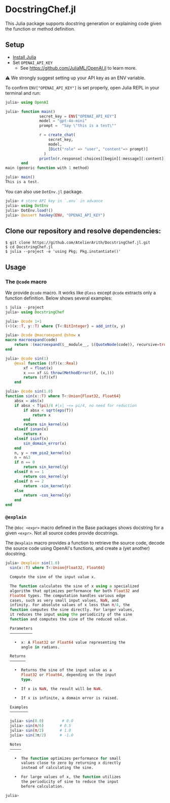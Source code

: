 # DocstringChef.jl

This Julia package supports docstring generation or explaining code given the function or method definition.

## Setup

- [Install Julia](https://julialang.org/downloads/)
- Set `OPENAI_API_KEY`
  - See https://github.com/JuliaML/OpenAI.jl to learn more.

⚠️ We strongly suggest setting up your API key as an ENV variable.

To confirm `ENV["OPENAI_API_KEY"]` is set properly, open Julia REPL in your terminal and run:

```julia
julia> using OpenAI

julia> function main()
               secret_key = ENV["OPENAI_API_KEY"]
               model = "gpt-4o-mini"
               prompt =  "Say \"this is a test\""

               r = create_chat(
                   secret_key,
                   model,
                   [Dict("role" => "user", "content"=> prompt)]
                 )
               println(r.response[:choices][begin][:message][:content])
       end
main (generic function with 1 method)

julia> main()
This is a test.
```

You can also use `DotEnv.jl` package.

```julia
julia> # store API key in `.env` in advance
julia> using DotEnv
julia> DotEnv.load!()
julia> @assert haskey(ENV, "OPENAI_API_KEY")
```

## Clone our repository and resolve dependencies:

```
$ git clone https://github.com/AtelierArith/DocstringChef.jl.git
$ cd DocstringChef.jl
$ julia --project -e 'using Pkg; Pkg.instantiate()'
```

## Usage

### The `@code` macro

We provide `@code` macro. It works like `@less` except `@code` extracts only a function definition. Below shows several examples:

```julia
$ julia --project
julia> using DocstringChef

julia> @code 1+1
(+)(x::T, y::T) where {T<:BitInteger} = add_int(x, y)

julia> @code @macroexpand @show x
macro macroexpand(code)
    return :(macroexpand($__module__, $(QuoteNode(code)), recursive=true))
end

julia> @code sin(1)
    @eval function ($f)(x::Real)
        xf = float(x)
        x === xf && throw(MethodError($f, (x,)))
        return ($f)(xf)
    end

julia> @code sin(1.0)
function sin(x::T) where T<:Union{Float32, Float64}
    absx = abs(x)
    if absx < T(pi)/4 #|x| ~<= pi/4, no need for reduction
        if absx < sqrt(eps(T))
            return x
        end
        return sin_kernel(x)
    elseif isnan(x)
        return x
    elseif isinf(x)
        sin_domain_error(x)
    end
    n, y = rem_pio2_kernel(x)
    n = n&3
    if n == 0
        return sin_kernel(y)
    elseif n == 1
        return cos_kernel(y)
    elseif n == 2
        return -sin_kernel(y)
    else
        return -cos_kernel(y)
    end
end
```

### `@explain`

The `@doc <expr>` macro defined in the Base packages shows docstring for a given `<expr>`. Not all source codes provide docstrings.

The `@explain` macro provides a function to retrieve the source code, decode the source code using OpenAI's functions, and create a (yet another) docstring.

```julia
julia> @explain sin(1.0)
  sin(x::T) where T<:Union{Float32, Float64}

  Compute the sine of the input value x.

  The function calculates the sine of x using a specialized
  algorithm that optimizes performance for both Float32 and
  Float64 types. The computation handles various edge
  cases, such as very small input values, NaN, and
  infinity. For absolute values of x less than π/4, the
  function computes the sine directly. For larger values,
  it reduces the input using the periodicity of the sine
  function and computes the sine of the reduced value.

  Parameters
  ––––––––––

    •  x: A Float32 or Float64 value representing the
       angle in radians.

  Returns
  –––––––

    •  Returns the sine of the input value as a
       Float32 or Float64, depending on the input
       type.

    •  If x is NaN, the result will be NaN.

    •  If x is infinite, a domain error is raised.

  Examples
  ––––––––

  julia> sin(0.0)        # 0.0
  julia> sin(π/6)       # 0.5
  julia> sin(π/2)       # 1.0
  julia> sin(3π/2)      # -1.0

  Notes
  –––––

    •  The function optimizes performance for small
       values close to zero by returning x directly
       instead of calculating the sine.

    •  For large values of x, the function utilizes
       the periodicity of sine to reduce the input
       before calculation.

julia>
```


